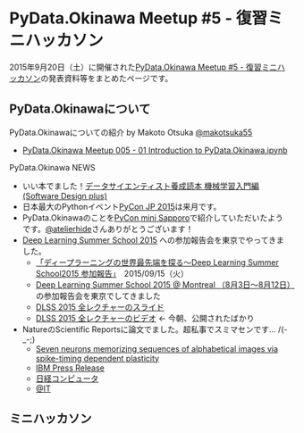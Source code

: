 # PyData.Okinawa Meetup #5 - 復習ミニハッカソン

2015年9月20日（土）に開催された[PyData.Okinawa Meetup #5 - 復習ミニハッカソン](http://pydataokinawa.connpass.com/event/20225/)の発表資料等をまとめたページです。

## PyData.Okinawaについて

PyData.Okinawaについての紹介
by Makoto Otsuka [@makotsuka55](https://twitter.com/makotsuka55)

- [PyData.Okinawa Meetup 005 - 01 Introduction to PyData.Okinawa.ipynb](https://github.com/PyDataOkinawa/meetup005/blob/master/PyData.Okinawa%20Meetup%20005%20-%2001%20Introduction%20to%20PyData.Okinawa.ipynb)

PyData.Okinawa NEWS
- いい本でました！[データサイエンティスト養成読本 機械学習入門編 (Software Design plus)](http://gihyo.jp/book/2015/978-4-7741-7631-4)
- 日本最大のPythonイベント[PyCon JP 2015](https://pycon.jp/2015/ja/)は来月です。
- PyData.Okinawaのことを[PyCon mini Sapporo](http://sapporo.pycon.jp/2015/)で紹介していただいたようです。[@atelierhide](https://twitter.com/atelierhide)さんありがとうございます！
- [Deep Learning Summer School 2015](https://sites.google.com/site/deeplearningsummerschool/schedule) への参加報告会を東京でやってきました。
  - [「ディープラーニングの世界最先端を探る〜Deep Learning Summer School2015 参加報告」](http://peatix.com/event/114046)　2015/09/15（火）
  - [Deep Learning Summer School 2015 @ Montreal （8月3日〜8月12日）](https://sites.google.com/site/deeplearningsummerschool/)の参加報告会を東京でしてきました
  - [DLSS 2015 全レクチャーのスライド](https://sites.google.com/site/deeplearningsummerschool/schedule)
  - [DLSS 2015 全レクチャーのビデオ](http://videolectures.net/deeplearning2015_montreal/)  <- 今朝、公開されたばかり
- NatureのScientific Reportsに論文でました。超私事でスミマセンです... /(-_-;)
  - [Seven neurons memorizing sequences of alphabetical images via spike-timing dependent plasticity](http://www.nature.com/articles/srep14149)
  - [IBM Press Release](http://www-06.ibm.com/jp/press/2015/09/1601.html)
  - [日経コンピュータ](http://itpro.nikkeibp.co.jp/atcl/news/15/091703009/)
  - [@IT](http://www.atmarkit.co.jp/ait/articles/1509/17/news158.html)

## ミニハッカソン

